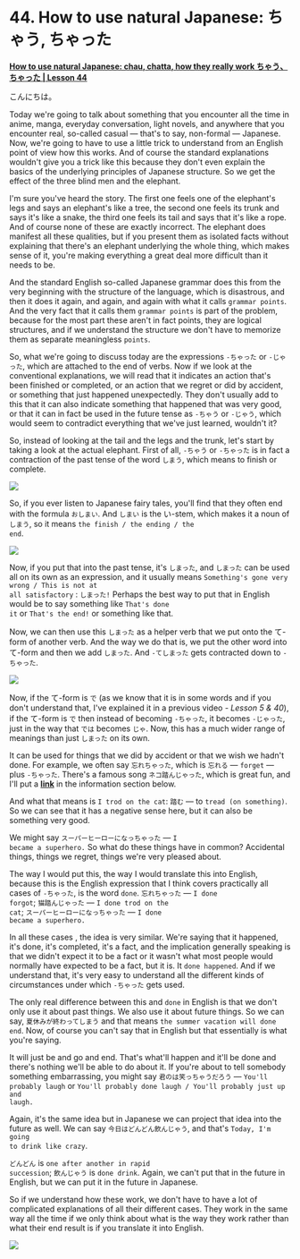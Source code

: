 # **44. How to use natural Japanese: ちゃう, ちゃった**

[**How to use natural Japanese: chau, chatta, how they really work ちゃう、ちゃった | Lesson 44**](https://www.youtube.com/watch?v=VyZWoJCSQ5Q&list=PLg9uYxuZf8x_A-vcqqyOFZu06WlhnypWj&index=46&pp=iAQB)

こんにちは。

Today we're going to talk about something that you encounter all the time in anime, manga, everyday conversation, light novels, and anywhere that you encounter real, so-called casual — that's to say, non-formal — Japanese. Now, we're going to have to use a little trick to understand from an English point of view how this works. And of course the standard explanations wouldn't give you a trick like this because they don't even explain the basics of the underlying principles of Japanese structure. So we get the effect of the three blind men and the elephant.

I'm sure you've heard the story. The first one feels one of the elephant's legs and says an elephant's like a tree, the second one feels its trunk and says it's like a snake, the third one feels its tail and says that it's like a rope. And of course none of these are exactly incorrect. The elephant does manifest all these qualities, but if you present them as isolated facts without explaining that there's an elephant underlying the whole thing, which makes sense of it, you're making everything a great deal more difficult than it needs to be.

And the standard English so-called Japanese grammar does this from the very beginning with the structure of the language, which is disastrous, and then it does it again, and again, and again with what it calls <code>grammar points</code>. And the very fact that it calls them <code>grammar points</code> is part of the problem, because for the most part these aren't in fact points, they are logical structures, and if we understand the structure we don't have to memorize them as separate meaningless <code>points</code>.

So, what we're going to discuss today are the expressions <code>-ちゃった</code> or <code>-じゃった</code>, which are attached to the end of verbs. Now if we look at the conventional explanations, we will read that it indicates an action that's been finished or completed, or an action that we regret or did by accident, or something that just happened unexpectedly. They don't usually add to this that it can also indicate something that happened that was very good, or that it can in fact be used in the future tense as <code>-ちゃう</code> or <code>-じゃう</code>, which would seem to contradict everything that we've just learned, wouldn't it?

So, instead of looking at the tail and the legs and the trunk, let's start by taking a look at the actual elephant. First of all, <code>-ちゃう</code> or <code>-ちゃった</code> is in fact a contraction of the past tense of the word <code>しまう</code>, which means to finish or complete.

![](../media/image127.webp)

So, if you ever listen to Japanese fairy tales, you'll find that they often end with the formula <code>おしまい</code>. And <code>しまい</code> is the い-stem, which makes it a noun of <code>しまう</code>, so it means <code>the finish / the ending / the end</code>.

![](../media/image1064.webp)

Now, if you put that into the past tense, it's <code>しまった</code>, and <code>しまった</code> can be used all on its own as an expression, and it usually means <code>Something's gone very wrong / This is not at all satisfactory</code> : <code>しまった!</code> Perhaps the best way to put that in English would be to say something like <code>That's done it</code> or <code>That's the end!</code> or something like that.

Now, we can then use this <code>しまった</code> as a helper verb that we put onto the て-form of another verb. And the way we do that is, we put the other word into て-form and then we add <code>しまった</code>. And <code>-てしまった</code> gets contracted down to <code>-ちゃった</code>.

![](../media/image236.webp)

Now, if the て-form is <code>で</code> (as we know that it is in some words and if you don't understand that, I've explained it in a previous video *- Lesson 5 & 40*), if the て-form is <code>で</code> then instead of becoming <code>-ちゃった</code>, it becomes <code>-じゃった</code>, just in the way that <code>では</code> becomes <code>じゃ</code>. Now, this has a much wider range of meanings than just <code>しまった</code> on its own.

It can be used for things that we did by accident or that we wish we hadn't done. For example, we often say <code>忘れちゃった</code>, which is <code>忘れる</code> — <code>forget</code> — plus <code>-ちゃった</code>. There's a famous song <code>ネコ踏んじゃった</code>, which is great fun, and I'll put a [**link**](https://www.youtube.com/watch?v=GpqGiKJt3cQ&ab_channel=ichigoclub15) in the information section below.

And what that means is <code>I trod on the cat</code>: <code>踏む</code> — to <code>tread (on something)</code>. So we can see that it has a negative sense here, but it can also be something very good.

We might say <code>スーパーヒーローになっちゃった</code> — <code>I became a superhero.</code> So what do these things have in common? Accidental things, things we regret, things we're very pleased about.

The way I would put this, the way I would translate this into English, because this is the English expression that I think covers practically all cases of <code>-ちゃった</code>, is the word <code>done</code>. <code>忘れちゃった</code> — <code>I done forgot</code>; <code>猫踏んじゃった</code> — <code>I done trod on the cat</code>; <code>スーパーヒーローになっちゃった</code> — <code>I done became a superhero.</code>

In all these cases , the idea is very similar. We're saying that it happened, it's done, it's completed, it's a fact, and the implication generally speaking is that we didn't expect it to be a fact or it wasn't what most people would normally have expected to be a fact, but it is. It <code>done happened</code>. And if we understand that, it's very easy to understand all the different kinds of circumstances under which <code>-ちゃった</code> gets used.

The only real difference between this and <code>done</code> in English is that we don't only use it about past things. We also use it about future things. So we can say, <code>夏休みが終わってしまう</code> and that means <code>the summer vacation will done end</code>. Now, of course you can't say that in English but that essentially is what you're saying.

It will just be and go and end. That's what'll happen and it'll be done and there's nothing we'll be able to do about it. If you're about to tell somebody something embarrassing, you might say <code>君のは笑っちゃうだろう</code> — <code>You'll probably laugh</code> or <code>You'll probably done laugh / You'll probably just up and laugh.</code>

Again, it's the same idea but in Japanese we can project that idea into the future as well. We can say <code>今日はどんどん飲んじゃう</code>, and that's <code>Today, I'm going to drink like crazy</code>.

<code>どんどん</code> is <code>one after another in rapid succession</code>; <code>飲んじゃう</code> is <code>done drink</code>. Again, we can't put that in the future in English, but we can put it in the future in Japanese.

So if we understand how these work, we don't have to have a lot of complicated explanations of all their different cases. They work in the same way all the time if we only think about what is the way they work rather than what their end result is if you translate it into English.

![](../media/image786.webp)

